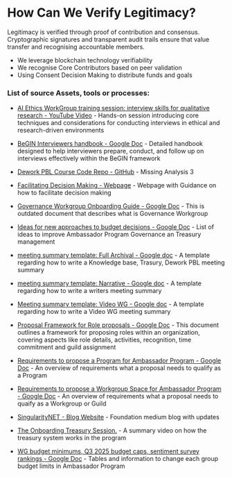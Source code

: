 # How Can We Verify Legitimacy?

Legitimacy is verified through proof of contribution and consensus. Cryptographic signatures and transparent audit trails ensure that value transfer and recognising accountable members.



* We leverage blockchain technology verifiability
* We recognise Core Contributors based on peer validation
* Using Consent Decision Making to distribute funds and goals




### List of source Assets, tools or processes:
- [AI Ethics WorkGroup training session: interview skills for qualitative research - YouTube Video](https://www.youtube.com/watch?v=_x9fsRcKIPc) - Hands-on session introducing core techniques and considerations for conducting interviews in ethical and research-driven environments

- [BeGIN Interviewers handbook - Google Doc](https://docs.google.com/document/d/1UZTzjgQQvz1bIkB1_ZZR--qyJTfTIGAJSfajD8nmIl4/edit?tab=t.0#heading=h.e4eyhhbphll2) - Detailed handbook designed to help interviewers prepare, conduct, and follow up on interviews effectively within the BeGIN framework

- [Dework PBL Course Code Repo - GitHub](https://github.com/Andamio-Platform/instance-dework-pbl) - Missing Analysis 3

- [Facilitating Decision Making - Webpage](https://thefacilitatorscollective.wordpress.com/2023/06/09/facilitating-decision-making/) - Webpage with Guidance on how to facilitate decision making

- [Governance Workgroup Onboarding Guide - Google Doc](https://docs.google.com/document/d/1x5pBvlbA6KG5ereLQdfqpQaHUoXBoncH8ploXoB5U1s/edit?usp=sharing) - This is outdated document that describes what is Governance Workgroup

- [Ideas for new approaches to budget decisions - Google Doc](https://docs.google.com/document/d/16jr_Yoq-d_WZWRMNcBFy-GkSNWFbm-VD2J14b69v520/edit?tab=t.0) - List of ideas to improve Ambassador Program Governance an Treasury management

- [meeting summary template: Full Archival - Google doc](https://docs.google.com/document/d/1GOxUaXcUJrYTLt6ayS0II_dRcnp-grSp65mgFJ7JRGk/edit?usp=sharing) - A template regarding how to write a Knowledge base, Trasury, Dework PBL meeting summary

- [meeting summary template: Narrative - Google doc](https://docs.google.com/document/d/16FCk8YwTn_vWo0OzK_e_2uHodHxIks0mJ3R9vzHDrqs/edit?usp=sharing) - A template regarding how to write a writers meeting summary

- [Meeting summary template: Video WG - Google doc](https://docs.google.com/document/d/1RaRa76KJepXDPbKfGopdnTVmHpGyS5YEOsLWtliHQCE/edit?usp=sharing) - A template regarding how to write a Video WG meeting summary

- [Proposal Framework for Role proposals - Google Doc](https://docs.google.com/document/d/1sIgmOqTfLc6jieX8sdDVSZl48wqRnBrFu-z8R7ofXcs/edit?usp=sharing) - This document outlines a framework for proposing roles within an organization, covering aspects like role details, activities, recognition, time commitment and guild assignment

- [Requirements to propose a Program for Ambassador Program - Google Doc](https://docs.google.com/document/d/1ZEFCwqVGtByRPlQeM91Grg1_OammV2DFB1xz78ascgY/edit?usp=sharing) - An overview of requirements what a proposal needs to qualify as a Program

- [Requirements to propose a Workgroup Space for Ambassador Program - Google Doc](https://docs.google.com/document/d/18MpdSrOkzrKNcvlBwhO4VblKMVlWqSKkXd0jQiPm9Vw/edit?usp=sharing) - An overview of requirements what a proposal needs to quaify as a Workgroup or Guild

- [SingularityNET - Blog Website](https://blog.singularitynet.io/) - Foundation medium blog with updates

- [The Onboarding Treasury Session.](https://www.youtube.com/watch?v=Um7Zv5F9TyA%5C) - A summary video on how the treasury system works in the program

- [WG budget minimums, Q3 2025 budget caps, sentiment survey rankings - Google Doc](https://docs.google.com/spreadsheets/d/17a0CssxFOtK_Pd4Q-wMtBfMGJfVVtJlwjCTbbFmUBCE) - Tables and information to change each group budget limits in Ambassador Program
